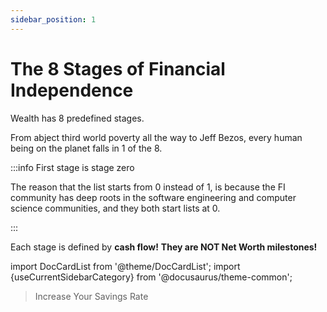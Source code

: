 ```yaml
---
sidebar_position: 1
---
```


# The 8 Stages of Financial Independence

Wealth has 8 predefined stages.

From abject third world poverty all the way to Jeff Bezos, every human being on the planet falls in 1 of the 8. 

:::info First stage is stage zero

The reason that the list starts from 0 instead of 1, is because the FI community has deep roots in the software engineering and computer science communities, and they both start lists at 0.

:::

Each stage is defined by **cash flow!** **They are NOT Net Worth milestones!**

import DocCardList from '@theme/DocCardList';
import {useCurrentSidebarCategory} from '@docusaurus/theme-common';

<DocCardList items={useCurrentSidebarCategory().items}/>

>Increase Your Savings Rate